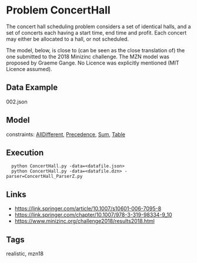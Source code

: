 # Problem ConcertHall

The concert hall scheduling problem considers a set of identical halls,
and a set of concerts each having a start time, end time and profit.
Each concert may either be allocated to a hall, or not scheduled.

The model, below, is close to (can be seen as the close translation of) the one submitted to the 2018 Minizinc challenge.
The MZN model was proposed by Graeme Gange.
No Licence was explicitly mentioned (MIT Licence assumed).

## Data Example
  002.json

## Model
  constraints: [AllDifferent](http://pycsp.org/documentation/constraints/AllDifferent), [Precedence](http://pycsp.org/documentation/constraints/Precedence), [Sum](http://pycsp.org/documentation/constraints/Sum), [Table](http://pycsp.org/documentation/constraints/Table)

## Execution
```
  python ConcertHall.py -data=<datafile.json>
  python ConcertHall.py -data=<datafile.dzn> -parser=ConcertHall_ParserZ.py
```

## Links
  - https://link.springer.com/article/10.1007/s10601-006-7095-8
  - https://link.springer.com/chapter/10.1007/978-3-319-98334-9_10
  - https://www.minizinc.org/challenge2018/results2018.html

## Tags
  realistic, mzn18
